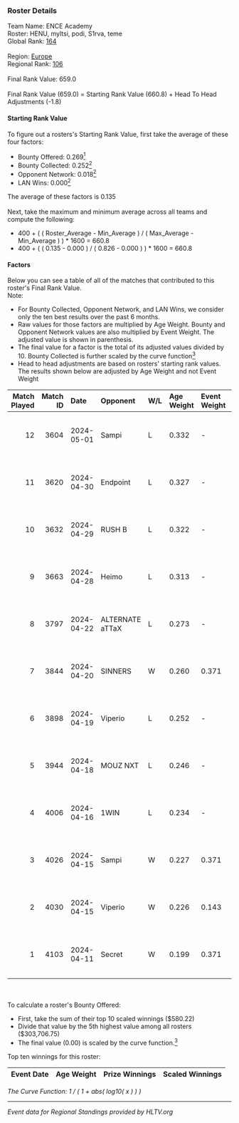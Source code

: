 ### Roster Details<br />
Team Name: ENCE Academy<br />
Roster: HENU, myltsi, podi, S1rva, teme<br />
Global Rank: [164](../standings_global.md)<br />
<br />
Region: [Europe]( ../standings_europe.md)<br />
Regional Rank: [106]( ../standings_europe.md)<br />
<br />
Final Rank Value:  659.0<br />
<br />
Final Rank Value (659.0) = Starting Rank Value (660.8) + Head To Head Adjustments (-1.8)<br />

#### Starting Rank Value<br />
To figure out a rosters's Starting Rank Value, first take the average of these four factors:<br />
- Bounty Offered: 0.269[<sup>1</sup>](#table2)
- Bounty Collected: 0.252[<sup>2</sup>](#table1)
- Opponent Network: 0.018[<sup>2</sup>](#table1)
- LAN Wins: 0.000[<sup>2</sup>](#table1)

The average of these factors is 0.135<br />
<br />
Next, take the maximum and minimum average across all teams and compute the following:<br />
- 400 + ( ( Roster_Average - Min_Average ) / ( Max_Average - Min_Average ) ) * 1600 = 660.8
- 400 + ( ( 0.135 - 0.000 ) / ( 0.826 - 0.000 ) ) * 1600 = 660.8


#### Factors<br />
Below you can see a table of all of the matches that contributed to this roster's Final Rank Value.<br />
Note:<br />

- For Bounty Collected, Opponent Network, and LAN Wins, we consider only the ten best results over the past 6 months.
- Raw values for those factors are multiplied by Age Weight. Bounty and Opponent Network values are also multiplied by Event Weight. The adjusted value is shown in parenthesis.
- The final value for a factor is the total of its adjusted values divided by 10. Bounty Collected is further scaled by the curve function[<sup>3</sup>](#curveFunction)
- Head to head adjustments are based on rosters' starting rank values. The results shown below are adjusted by Age Weight and not Event Weight
<span id="table1"></span><br />


| Match Played | Match ID | Date       | Opponent        | W/L | Age Weight | Event Weight | Bounty Collected | Opponent Network | LAN Wins  | H2H Adj. | Roster                          |
| -: | -: | :- | :- | :- | :- | :- | :- | :- | :- | -: | :- |
|           12 |     3604 | 2024-05-01 | Sampi           | L   | 0.332      | -            | -                | -                | -         |    -2.10 | HENU, myltsi, podi, S1rva, teme |
|           11 |     3620 | 2024-04-30 | Endpoint        | L   | 0.327      | -            | -                | -                | -         |    -1.28 | HENU, myltsi, podi, S1rva, teme |
|           10 |     3632 | 2024-04-29 | RUSH B          | L   | 0.322      | -            | -                | -                | -         |    -2.66 | HENU, myltsi, podi, S1rva, teme |
|            9 |     3663 | 2024-04-28 | Heimo           | L   | 0.313      | -            | -                | -                | -         |    -5.26 | HENU, myltsi, podi, S1rva, teme |
|            8 |     3797 | 2024-04-22 | ALTERNATE aTTaX | L   | 0.273      | -            | -                | -                | -         |    -1.09 | HENU, myltsi, podi, S1rva, teme |
|            7 |     3844 | 2024-04-20 | SINNERS         | W   | 0.260      | 0.371        | 0.081 (0.008)    | 1.000 (0.096)    | 0 (0.000) |     7.65 | HENU, myltsi, podi, S1rva, teme |
|            6 |     3898 | 2024-04-19 | Viperio         | L   | 0.252      | -            | -                | -                | -         |    -4.72 | HENU, myltsi, podi, S1rva, teme |
|            5 |     3944 | 2024-04-18 | MOUZ NXT        | L   | 0.246      | -            | -                | -                | -         |    -1.15 | HENU, myltsi, podi, S1rva, teme |
|            4 |     4006 | 2024-04-16 | 1WIN            | L   | 0.234      | -            | -                | -                | -         |    -1.71 | HENU, myltsi, podi, S1rva, teme |
|            3 |     4026 | 2024-04-15 | Sampi           | W   | 0.227      | 0.371        | 0.032 (0.003)    | 1.000 (0.084)    | 0 (0.000) |     5.67 | HENU, myltsi, podi, S1rva, teme |
|            2 |     4030 | 2024-04-15 | Viperio         | W   | 0.226      | 0.143        | 0.001 (0.000)    | 0.018 (0.001)    | 0 (0.000) |     2.94 | HENU, myltsi, podi, S1rva, teme |
|            1 |     4103 | 2024-04-11 | Secret          | W   | 0.199      | 0.371        | 0.000 (0.000)    | 0.024 (0.002)    | 0 (0.000) |     1.93 | HENU, myltsi, podi, S1rva, teme |

<br />
<span id="table2"></span><br />
To calculate a roster's Bounty Offered:<br />

- First, take the sum of their top 10 scaled winnings ($580.22)
- Divide that value by the 5th highest value among all rosters ($303,706.75)
- The final value (0.00) is scaled by the curve function.[<sup>3</sup>](#curveFunction)

Top ten winnings for this roster:<br />

| Event Date | Age Weight | Prize Winnings | Scaled Winnings |
| :- | -: | :- | :- |


<span id="curveFunction"></span>_The Curve Function: 1 / ( 1 + abs( log10( x ) ) )_<br />

---
_Event data for Regional Standings provided by HLTV.org_<br />

